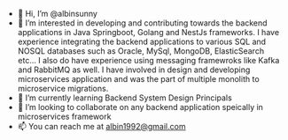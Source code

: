 - 👋 Hi, I’m @albinsunny
- 👀 I’m interested in developing and contributing towards the backend applications in Java Springboot, Golang and NestJs frameworks. I have experience integrating the backend applications to various SQL and NOSQL databases such as Oracle, MySql, MongoDB, ElasticSearch etc... I also do have experience using messaging framewroks like Kafka and RabbitMQ as well. I have involved in design and developing microservices application and was the part of multiple monolith to microservice migrations. 
- 🌱 I’m currently learning Backend System Design Principals
- 💞️ I’m looking to collaborate on any backend application speically in microservices framework
- 📫 You can reach me at albin1992@gmail.com

